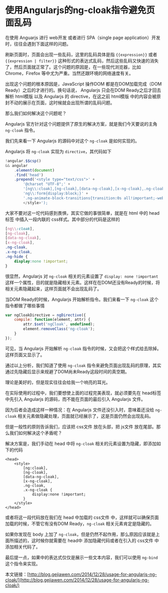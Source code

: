 # 使用Angularjs的ng-cloak指令避免页面乱码

在使用 Anguarjs 进行 web开发 或者进行 SPA（single page application）开发时，往往会遇到下面这样的问题。

刷新页面时，页面会出现一些乱码，这里的乱码具体是指 `{{expression}}` 或者 `{{expression | filter}}` 这种形式的表达式乱码，然后这些乱码又快速的消失了，然后页面就正常了。这个问题的原因是，在一些现代浏览器，比如 Chrome，Firefox 等中尤为严重。当然还跟环境的网络速度有关。

出现这个问题的根本原因是，JavaScript 操作DOM 都是在DOM加载完成（DOM Ready）之后的才进行的。换句话说， Angularjs 只会在DOM Ready之后才回去解析 html模版 以及 Angularjs 的 directive，在这之前 html模版 中的内容会被原封不动的展示在页面，这时候就会出现所谓的乱码问题。

那么我们如何解决这个问题呢？

Angularjs 官方针对这个问题提供了原生的解决方案，就是我们今天要说的主角 `ng-cloak` 指令。

我们先来看一下 Angularjs 的源码中对这个 `ng-cloak` 是如何实现的。

Angularjs 将 `ng-cloak` 实现为 `directive`，其代码如下

```javascript
!angular.$$csp()
&& angular
    .element(document)
    .find('head')
    .prepend('<style type="text/css">' +
        '@charset "UTF-8";' +
        '[ng\\:cloak],[ng-cloak],[data-ng-cloak],[x-ng-cloak],.ng-cloak,.x-ng-cloak,.ng-hide{display:none !important;}' +
        'ng\\:form{display:block;}' +
        '.ng-animate-block-transitions{transition:0s all!important;-webkit-transition:0s all!important;}' +
        </style>');
```

大家不要对这一坨代码感到畏惧，其实它做的事很简单，就是在 html 中的 head标签 中插入一段内联的 css样式。其中部分的代码是这样的

```css
[ng\\:cloak],
[ng-cloak],
[data-ng-cloak],
[x-ng-cloak],
.ng-cloak,
.x-ng-cloak,
.ng-hide {
    display:none !important;
}
```

很显然，Angularjs 对 `ng-cloak` 相关的元素设置了 `display: none !important` 这样一个属性，目的就是隐藏相关元素。这样在在DOM还没有Ready的时候，将相关元素隐藏起来，这样页面就不会出现乱码了。

当DOM Ready的时候，Angularjs 开始解析指令。我们来看一下 `ng-cloak` 这个指令都做了哪些事情

```javascript
var ngCloakDirective = ngDirective({
    compile: function(element, attr) {
        attr.$set('ngCloak', undefined);
        element.removeClass('ng-cloak');
    }
});
```

可见，当 Angularjs 开始解析 `ng-cloak` 指令的时候，又会把这个样式给去除掉。这样页面又显示了。

通过以上分析，我们知道了使用 `ng-cloak` 指令来避免页面出现乱码的原理，其实通过先隐藏后显示来规避了DOM尚未Ready这段时间的真空期。

理论是美好的，但是现实往往会给我一个响亮的耳光。

在实际使用的过程中，我们要想使上面的过程完美表现，就必须要先在 head标签 中先引入 Angularjs 的源码，而不能在页面的最后引入 Angularjs 文件。

因为后者会造成这样一种情况：在 Angularjs 文件还没引入时，意味着还没给 `ng-cloak` 相关元素做隐藏处理，页面就已经展示了，这是页面仍然会出现乱码。

但是一般性的原则告诉我们，应该把 css文件 放在头部，把 js文件 放在尾部。那么我们如何解决这个矛盾呢？

解决方案是，我们手动在 head 中将 `ng-cloak` 相关的元素设置为隐藏，即添加如下的代码

```markup
<head>
    <style>
        [ng:cloak],
        [ng-cloak],
        [data-ng-cloak],
        [x-ng-cloak],
        .ng-cloak,
        .x-ng-cloak {
            display:none !important;
        }
    </style>
</head>
```

或者将这一段代码放在我们在 head 中加载的 css文件 中，这样就可以确保页面加载的时候，不管它有没有DOM Ready，`ng-cloak` 相关元素肯定是隐藏的。

如果你发现在 body 上加了 `ng-cloak`，但是仍然不起作用，那么原因应该就是上面所描述的，这时候你就需要在 head中 添加隐藏代码或者在引入的 css文件 中添加相关代码了。

最后提一点，如果中的表达式仅仅是展示一些文本内容，我们可以使用 `ng-bind` 这个指令来实现。

本文链接：[http://blog.gejiawen.com/2014/12/28/usage-for-angularjs-ng-cloak/](http://blog.gejiawen.com/2014/12/28/usage-for-angularjs-ng-cloak/)

